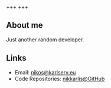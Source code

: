 +++
+++

## About me

Just another random developer. 

## Links

- Email: [nikos@karlserv.eu](mailto:nikos@karlserv.eu)
- Code Repositories: [nikkarlis@GitHub](https://github.com/nikkarlis)

